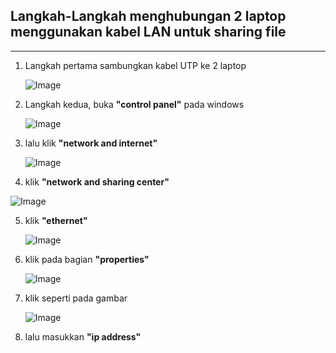 ## Langkah-Langkah menghubungan 2 laptop menggunakan kabel LAN untuk sharing file
---
1. Langkah pertama sambungkan kabel UTP ke 2 laptop
   
   ![Image](https://github.com/user-attachments/assets/cee764a9-0a10-46a1-b9a1-a433d1c3f569)

2. Langkah kedua, buka **"control panel"** pada windows

   ![Image](https://github.com/user-attachments/assets/f7cdd89d-563d-4e5f-9fae-19df1cb0544f)

3. lalu klik **"network and internet"**

   ![Image](https://github.com/user-attachments/assets/8a5aa8db-c217-4718-a031-84bb55eca854)

4. klik **"network and sharing center"**

  ![Image](https://github.com/user-attachments/assets/bb962f95-c217-4fad-8543-f52474c19c5f)

5. klik **"ethernet"**

   ![Image](https://github.com/user-attachments/assets/f6375f88-5b4c-4a78-ab4b-ea7b4d1078a6)

6. klik pada bagian **"properties"**

   ![Image](https://github.com/user-attachments/assets/76069968-9cde-4177-ab8b-e255ce6ec026)

7. klik seperti pada gambar
   
   ![Image](https://github.com/user-attachments/assets/169e6fa5-be8c-497c-b172-4f27ff240af0)

8. lalu masukkan **"ip address"**

   


   


   
   
   



   
   
